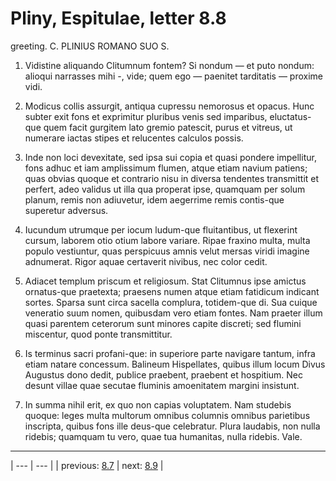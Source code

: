 # Pliny, Espitulae, letter 8.8

greeting. C. PLINIUS ROMANO SUO S.



1. Vidistine aliquando Clitumnum fontem? Si nondum — et puto nondum: alioqui narrasses mihi -, vide; quem ego — paenitet tarditatis — proxime vidi.



2. Modicus collis assurgit, antiqua cupressu nemorosus et opacus. Hunc subter exit fons et exprimitur pluribus venis sed imparibus, eluctatus-que quem facit gurgitem lato gremio patescit, purus et vitreus, ut numerare iactas stipes et relucentes calculos possis.



3. Inde non loci devexitate, sed ipsa sui copia et quasi pondere impellitur, fons adhuc et iam amplissimum flumen, atque etiam navium patiens; quas obvias quoque et contrario nisu in diversa tendentes transmittit et perfert, adeo validus ut illa qua properat ipse, quamquam per solum planum, remis non adiuvetur, idem aegerrime remis contis-que superetur adversus.



4. Iucundum utrumque per iocum ludum-que fluitantibus, ut flexerint cursum, laborem otio otium labore variare. Ripae fraxino multa, multa populo vestiuntur, quas perspicuus amnis velut mersas viridi imagine adnumerat. Rigor aquae certaverit nivibus, nec color cedit.



5. Adiacet templum priscum et religiosum. Stat Clitumnus ipse amictus ornatus-que praetexta; praesens numen atque etiam fatidicum indicant sortes. Sparsa sunt circa sacella complura, totidem-que di. Sua cuique veneratio suum nomen, quibusdam vero etiam fontes. Nam praeter illum quasi parentem ceterorum sunt minores capite discreti; sed flumini miscentur, quod ponte transmittitur.



6. Is terminus sacri profani-que: in superiore parte navigare tantum, infra etiam natare concessum. Balineum Hispellates, quibus illum locum Divus Augustus dono dedit, publice praebent, praebent et hospitium. Nec desunt villae quae secutae fluminis amoenitatem margini insistunt.



7. In summa nihil erit, ex quo non capias voluptatem. Nam studebis quoque: leges multa multorum omnibus columnis omnibus parietibus inscripta, quibus fons ille deus-que celebratur. Plura laudabis, non nulla ridebis; quamquam tu vero, quae tua humanitas, nulla ridebis. Vale.



---

| --- | --- |
| previous: [8.7](../8.7/) | next: [8.9](../8.9/) |